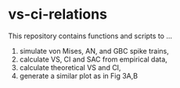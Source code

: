 # vs-ci-relations

This repository contains functions and scripts to ...
  1. simulate von Mises, AN, and GBC spike trains,
  2. calculate VS, CI and SAC from empirical data,
  3. calculate theoretical VS and CI,
  4. generate a similar plot as in Fig 3A,B

